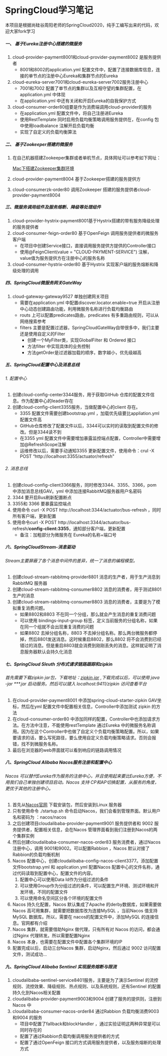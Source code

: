 # SpringCloud学习笔记
本项目是根据尚硅谷周阳老师的SpringCloud2020，纯手工编写出来的代码，欢迎大家fork学习

#####  一、 基于Eureka注册中心搭建的微服务

1. cloud-provider-payment8001和cloud-provider-payment8002 是服务提供者  
    - 8001和8002的application.yml 配置文件中，配置了连接数据库信息，连接的单节点的注册中心Eureka和集群节点的Eureka
2. cloud-eureka-server7001和cloud-eureka-server7002服务注册中心  
    - 7001和7002 配置了单节点的集群以及互相守望的集群配置，在application.yml 中体现
    - 在application.yml 中还有关闭和开启Eureka的自我保护方式
3. cloud-consumer-order80组要是作为消费端调用cloud-provider的服务
    - 在application.yml 配置文件中，将自己注册进Eureka
    - 使用RestTemplate 同时启用负载均衡策略调用服务提供在，在config 包中使用loadbalance 注解开启负载均衡
    - 实现了自定义的负载均衡算法

#####   二、 基于Zookeeper搭建的微服务

1. 在自己机器搭建Zookeeper集群或者单机节点，具体网址可以参考如下网址：

   [Mac下搭建Zookeeper集群环境](https://blog.csdn.net/u014535952/article/details/101232382/)

2. cloud-provider-payment8004 基于Zookeeper搭建的服务提供方

3. cloud-consumerzk-order80 调用Zookeeper 搭建的服务提供者cloud-provider-payment8004

#####   三、微服务调用组件及服务熔断、降级等处理组件

1. cloud-provider-hystrix-payment8001基于Hystrix搭建的带有服务降级处理的服务提供者
2. cloud-consumer-feign-order80 基于OpenFeign 调用服务提供者的微服务客户端
   - 在项目中创建Service接口，直接调用服务提供方提供的Controller接口
   - 使用@FeignClient(value = "CLOUD-PAYMENT-SERVICE") 注解，value值为服务提供方在注册中心的服务名称
3. cloud-consumer-hystrix-order80 基于Hystrix 实现客户端的服务熔断和降级处理的调用

#####  四、SpringCloud微服务网关GateWay

1. cloud-gateway-gateway9527 单独创建网关项目
   - 需要在application.yml 中配置discover.locator.enable=true 开启从注册中心动态创建路由功能，利用微服务名称进行负载均衡路由
   - routs 上可以配置predicates路由，predicates 有多重路由规则，可以从网络搜索参考
   - filters 主要是配置过滤器，SpringCloudGateWay自带很多中，我们主要还是使用自定义的Filter
     - 创建一个MyFilter类，实现GlobalFilter 和 Ordered 接口
     - 方法filter 中实现具体的业务控制
     - 方法getOrder是过滤器加载的顺序，数字越小，优先级越高

#####  五、SpringCloud配置中心及消息总线

######  1. 配置中心

1. 创建cloud-config-center3344服务，用于获取GitHub 仓库的配置文件信息。作为配置中心的leader存在
2. 创建cloud-config-client3355服务，当做配置中心的client 存在。
   - 3355 配置文件需要创建bootstrap.yml ，加载优先级要比appliation.yml配置文件高
   - GitHub仓库修改了配置文件以后，3344可以实时的读取到配置文件的修改。但是3344读不到
   - 在3355 yml 配置文件中需要增加暴露监控端点配置，Controller中需要增加@RefreshScope注解
   - 运维修改以后，需要手动通知3355 更新配置文件，使用命令：crul -X POST “http://localhost:3355/actuator/refresh"

######  2. 消息总线

1. 创建cloud-config-client3366服务，同时修改3344、3355、3366，pom 中添加消息总线GAV。yml 中添加连接RabbitMQ服务器用户名密码
2. 3344 要开启Bus刷新配置断点
3. 3355和 3366 要暴露监控端点
4. 使用命令 curl -X POST http://localhost:3344/actuator/bus-refresh ，同时所有客户端，更新配置
5. 使用命令curl -X POST http://localhost:3344/actuator/bus-refresh/**config-client:3355**，通知部分客户端，更新配置
   - 备注：加粗部分为微服务在 Eureka的名称+端口号

#####  六、SpringCloudStream-消息驱动

######  Stream主要屏蔽了各个消息中间件的差异，统一了消息的编程模型。

1. 创建cloud-stream-rabbitmq-provider8801 消息的生产者，用于生产消息到RabbitMQ 服务器
2. 创建cloud-stream-rabbitmq-consumer8802 消息的消费者，用于测试8801生产的消息
3. 创建cloud-stream-rabbitmq-consumer8803 消息的消费者，主要是为了模拟重复消费问题。
   - 如果8802和8803 不在同一个分组，那么就会产生消息的重复消费问题
   - 可以使用 bindings-input-group 标签，定义当前服务的分组名称，如果在同一个组就不会出现重复消费的问题
   - 如果8802 去掉分组名称，8803 不去掉分组名称。那么两台微服务都停掉，然后8801发送消息。这时候重启8802，那么8802 将不会消费到已经错过的消息。但是重启8803就会消费到刚刚丢失的消息。这样就证明了消息服务器默认会持久化消息

#####  七、SpringCloud Sleuth 分布式请求链路跟踪和zipkin

######  首先需要下载zipkin jar包，下载地址：[zipkin.jar](https://dl.bintray.com/openzipkin/maven/io/zipkin/java/zipkin-server/2.12.9/) ,下载完成以后，可以使用 java -jar ***.jar 启动服务。然后可以键入 localhost:9411/zipkin 访问查看平台

1. 在cloud-provider-payment8001 中添加spring-cloud-starter-zipkin GAV坐标，然后在yml 配置文件中配置相关信息，Controller中添加测试 zipkin 的方法
2. 在cloud-consumer-order80 中添加同样的配置，Controller中也添加请求方法。在方法中注意，不能使用restTemplate 通过Eureka 中的微服务名称调用。因为在这个Controller中也做了自定义个负载均衡策略配置。所以，如果要请求的话，要么写死路径，要么使用自定义负载均衡策略请求。否则会报错，找不到微服务名称。
3. 最后在浏览器的web界面就可以看到响应的链路调用情况

#####   八、SpringCloud Alibaba Nacos服务注册和配置中心

######  Nacos 可以替代Eureka作为服务的注册中心，并且使用起来要比Eureka方便，不用我们自己单独创建项目启动。Nacos 支持 CP和AP切换配置，从服务的角度，更优于其他的注册中心。

1. 首先从[Nacos官网](https://nacos.io/zh-cn/index.html) 下载安装包，然后安装到Linux 服务器
2. 只有使用命令 ./startup.sh 命令启动Nacos，我们会看到管理界面。默认用户名和密码为 ：nacos/nacos
3. 之后创建项目cloudalibaba-provider-payment9001 服务提供者和 9002 服务提供者，配置相关信息，会在Nacos 管理界面看到我们注册到Nacos的两个集群实例
4. 然后创建cloudalibaba-consumer-nacos-order83 服务消费者，通过Nacos 注册中心，调用 9001和9002。可以配置Rabbion ，Nacos 默认对接了Rabbion的负载均衡机制
5. Nacos 配置中心，创建cloudalibaba-config-nacos-client3377。添加配置文件bootstrap.yml 和 application.yml 配置Nacos 配置中心的文件名称，通过代码读取到配置中心，配置文件的内容。
   1. 配置中心可以使用Data Id作为分组过滤的条件
   2. 可以使用Group作为分组过滤的条件，可以配置生产环境、测试环境和开发环境，不同的配置文件
   3. 可以使用命名空间区分各个环境的配置文件
6. Nacos 持久化配置，Nacos 默认集成了Apache 的derby数据库，如果需要做Nacos 高可用集群，就需要把数据库改为连接MySQL ，当前Nacos 值支持 MySQL 数据库。所以，需要在 nacos的配置文件中，添加MySQL 的连接信息。官网都有介绍
7. Nacos 集群，就需要借助Nginx 做代理，只有所有对 Nacos 的访问，都会通过Nginx 代理转发。所以需要配置Nginx
8. Nacos 本身，也需要在配置文件中配置各个集群环境的IP
9. 配置完成以后，启动三台Nacos 集群，启动Nginx，然后通过 9002 访问配置文件，测试成功...

#####  九、SpringCloud Alibaba Sentinel 实现服务熔断与限流

1. cloudalibaba-sentinel-service8401服务，主要是为了演示Sentinel 的流控规则、流控效果、降级规则、热点规则、以及系统规则，还有Sentinel 的配置持久化到Nacos相关配置
2. cloudalibaba-provider-payment9003和9004 创建了服务的提供则，注册到Nacos 中
3. cloudalibaba-consumer-nacos-order84 通过Rabbion 负载均衡消费9003和9004 的服务
   - 项目中配置了fallback和blockHandler ，通过实验证明这两种异常是可以同时存在的
   - 配置了通过Rabbion负载均衡调用服务提供者的方式
   - 配置了通过OpenFeign 接口的方式调用服务提供者，以及服务熔断的处理方式




